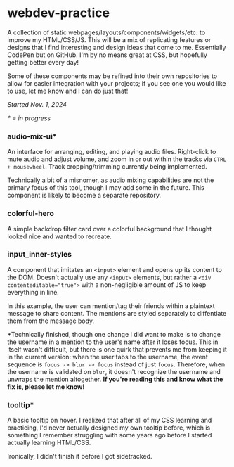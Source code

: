 # webdev-practice

A collection of static webpages/layouts/components/widgets/etc. to improve my HTML/CSS/JS. This will be a mix of replicating features or designs that I find interesting and design ideas that come to me. Essentially CodePen but on GitHub. I'm by no means great at CSS, but hopefully getting better every day!

Some of these components may be refined into their own repositories to allow for easier integration with your projects; if you see one you would like to use, let me know and I can do just that!

*Started Nov. 1, 2024*

*\* = in progress*

### audio-mix-ui\*

An interface for arranging, editing, and playing audio files. Right-click to mute audio and adjust volume, and zoom in or out within the tracks via `CTRL + mousewheel`. Track cropping/trimming currently being implemented.

Technically a bit of a misnomer, as audio mixing capabilities are not the primary focus of this tool, though I may add some in the future. This component is likely to become a separate repository.

### colorful-hero

A simple backdrop filter card over a colorful background that I thought looked nice and wanted to recreate.

### input_inner-styles

A component that imitates an `<input>` element and opens up its content to the DOM. Doesn't actually use any `<input>` elements, but rather a `<div contenteditable="true">` with a non-negligible amount of JS to keep everything in line.

In this example, the user can mention/tag their friends within a plaintext message to share content. The mentions are styled separately to diffentiate them from the message body.

\*Technically finished, though one change I did want to make is to change the username in a mention to the user's name after it loses focus. This in itself wasn't difficult, but there is one quirk that prevents me from keeping it in the current version: when the user tabs to the username, the event sequence is `focus -> blur -> focus` instead of just `focus`. Therefore, when the username is validated on `blur`, it doesn't recognize the username and unwraps the mention altogether. **If you're reading this and know what the fix is, please let me know!**

### tooltip\*

A basic tooltip on hover. I realized that after all of my CSS learning and practicing, I'd never actually designed my own tooltip before, which is something I remember struggling with some years ago before I started actually learning HTML/CSS.

Ironically, I didn't finish it before I got sidetracked.
